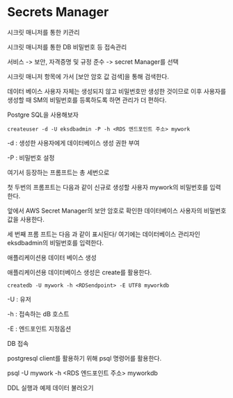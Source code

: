 # Secrets Manager

시크릿 매니저를 통한 키관리

시크릿 매니저를 통한 DB 비밀번호 등 접속관리



서비스 -> 보안, 자격증명 및 규정 준수 -> secret Manager를 선택

시크릿 매니저 항목에 가서 \[보안 암호 값 검색]을 통해 검색한다.



데이터 베이스 사용자 자체는 생성되지 않고 비밀번호만 생성한 것이므로 이후 사용자를 생성할 때 SM의 비밀번호를 등록하도록 하면 관리가 더 편하다.



Postgre SQL을 사용해보자

```
createuser -d -U eksdbadmin -P -h <RDS 엔드포인트 주소> mywork    
```

\-d : 생성한 사용자에게 데이터베이스 생성 권한 부여

\-P : 비밀번호 설정



여기서 등장하는 프롬프트는 총 세번으로&#x20;

첫 두번의 프롬프트는 다음과 같이 신규로 생성할 사용자 mywork의 비밀번호를 입력한다.

앞에서 AWS Secret Manager의 보안 암호로 확인한 데이터베이스 사용자의 비밀번호 값을 사용한다.



세 번째 프롬 프트는 다음 과 같이 표시된다/ 여기에는 데이터베이스 관리자인 eksdbadmin의 비밀번호를 입력한다.





애플리케이션용 데이터 베이스 생성

애플리케이션용 데이터베이스 생성은 create를 활용한다.

```
createdb -U mywork -h <RDSendpoint> -E UTF8 myworkdb
```

\-U : 유저

\-h : 접속하는 dB 호스트

\-E : 엔드포인트 지정옵션



DB 접속

postgresql client를 활용하기 위해 psql 명령어를 활용한다.

psql -U mywork -h \<RDS 엔드포인트 주소> myworkdb



DDL 실행과 예제 데이터 불러오기
